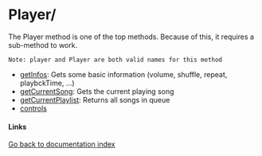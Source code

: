 Player/
=======

The Player method is one of the top methods. Because of this, it requires a sub-method to work.

    Note: player and Player are both valid names for this method

- [getInfos](getInfos.md): Gets some basic information (volume, shuffle, repeat, playbckTime, ...)
- [getCurrentSong](getCurrentSong.md): Gets the current playing song
- [getCurrentPlaylist](getCurrentPlaylist.md): Returns all songs in queue
- [controls](controls.md)

#### Links ####

[Go back to documentation index](../index.md)
